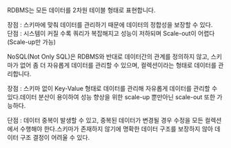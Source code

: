 RDBMS는 모든 데이터를 2차원 테이블 형태로 표현합니다.

장점 : 스키마에 맞춰 데이터를 관리하기 때문에 데이터의 정합성을 보장할 수 있다.   
단점 : 시스템이 커질 수록 쿼리가 복잡해지고 성능이 저하되며 Scale-out이 어렵다(Scale-up만 가능)

NoSQL(Not Only SQL)은 RDBMS와 반대로 데이터간의 관계를 정의하지 않고, 스키마가 없어 좀 더 자유롭게 데이터를 관리할 수 있으며, 컬렉션이라는 형태로 데이터를 관리합니다.

장점 : 스키마 없이 Key-Value 형태로 데이터를 관리해 자유롭게 데이터를 관리할 수 있다.데이터 분산이 용이하여 성능 향상을 위한 scale-up 뿐만아닌 scale-out 또한 가능하다.   

단점 : 데이터 중복이 발생할 수 있고, 중복된 데이터가 변경될 경우 수정을 모든 컬렉션에서 수행해야 한다.스키마가 존재하지 않기에 명확한 데이터 구조를 보장하지 않아 데이터 구조 결정이 어려울 수 있다.
